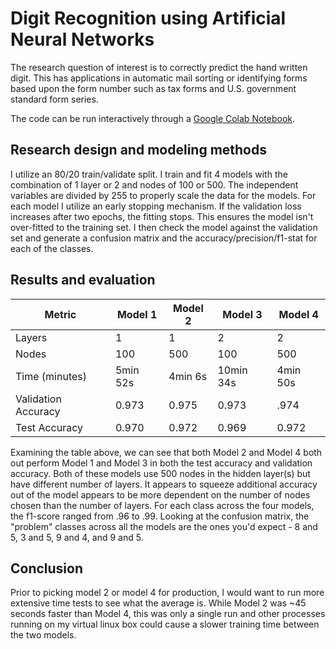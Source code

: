 # Digit Recognition using Artificial Neural Networks
The research question of interest is to correctly predict the hand written digit. This has applications in automatic mail sorting or identifying forms based upon the form number such as tax forms and U.S. government standard form series. 

The code can be run interactively through a [Google Colab Notebook](https://colab.research.google.com/github/jhancuch/mnist-ann/blob/main/script.ipynb).

## Research design and modeling methods
I utilize an 80/20 train/validate split. I train and fit 4 models with the combination of 1 layer or 2 and nodes of 100 or 500. The independent variables are divided by 255 to properly scale the data for the models. For each model I utilize an early stopping mechanism. If the validation loss increases after two epochs, the fitting stops. This ensures the model isn't over-fitted to the training set. I then check the model against the validation set and generate a confusion matrix and the accuracy/precision/f1-stat for each of the classes.
 
## Results and evaluation
| Metric | Model 1 | Model 2 | Model 3 | Model 4|
|---     | ---     | ---     | ---     | ---    |
| Layers | 1 | 1 | 2 | 2 |
| Nodes | 100 | 500 | 100 | 500 |
| Time (minutes) | 5min 52s | 4min 6s | 10min 34s | 4min 50s |
| Validation Accuracy | 0.973 | 0.975 | 0.973 | .974 |
| Test Accuracy | 0.970 | 0.972 | 0.969 | 0.972 |

Examining the table above, we can see that both Model 2 and Model 4 both out perform Model 1 and Model 3 in both the test accuracy and validation accuracy. Both of these models use 500 nodes in the hidden layer(s) but have different number of layers. It appears to squeeze additional accuracy out of the model appears to be more dependent on the number of nodes chosen than the number of layers. For each class across the four models, the f1-score ranged from .96 to .99. Looking at the confusion matrix, the "problem" classes across all the models are the ones you'd expect - 8 and 5, 3 and 5, 9 and 4, and 9 and 5.

## Conclusion
Prior to picking model 2 or model 4 for production, I would want to run more extensive time tests to see what the average is. While Model 2 was ~45 seconds faster than Model 4, this was only a single run and other processes running on my virtual linux box could cause a slower training time between the two models.
